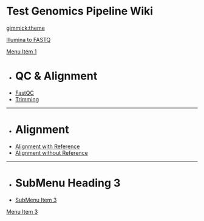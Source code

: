 <!--
  -- Name of your wiki
  -- Do NOT remove the leading `#` character.
  -->

# Test Genomics Pipeline Wiki


<!--
  -- Default theme
  -- (Read: http://dynalon.github.io/mdwiki/#!customizing.md#Theme_chooser)
  -->

[gimmick:theme](spacelab)


<!--
  -- Navigation
  -- (Read: http://dynalon.github.io/mdwiki/#!quickstart.md#Adding_a_navigation)
  -->

<!-- [About](pages/about.md)
[Download](pages/download.md) -->

<!-- A more complex navigation example: ------------------------------------------>

[Illumina to FASTQ](pages/item1.md)

[Menu Item 1]()

  * # QC & Alignment
  * [FastQC](pages/subitem1.md)
  * [Trimming](pages/subitem2.md)
  - - - -
  * # Alignment
  * [Alignment with Reference](pages/subitem3.md)
  * [Alignment without Reference](pages/subitem4.md)
  - - - -
  * # SubMenu Heading 3
  * [SubMenu Item 3](pages/subitem4.md)

[Menu Item 3](pages/item3.md)


<!-- [Illumina to FASTQ](pages/item1.md)

[QC & Alignment]()
  * # QC and Trimming
  * [FastQC](pages/subitem1.md)
  * [Trimming](pages/subitem2.md)
  - - - -
  * # Alignment
  * [Alignment with Reference](pages/subitem3.md)
  * [Alignment without Reference](pages/subitem4.md)
  - - - -
  * # SubMenu Heading 3
  * [SubMenu Item 3](pages/subitem4.md)

[Menu Item 3](pages/item3.md)

[Menu Item 4](pages/item4.md) -->


<!--
  -- Change the Language
  -- Could be useful when there's more than one language wiki.
  -->

<!--
[Change the Language]()

  * [English (United States)](/en_US/)
  * [English (United Kingdom)](/en_GB/)
  * [Italian](/it/)
-->

<!--
  -- Let the user choose a theme
  -- (Read: http://dynalon.github.io/mdwiki/#!quickstart.md#Adding_a_navigation)
  -->

<!--
[gimmick:themechooser](Choose theme)
-->
